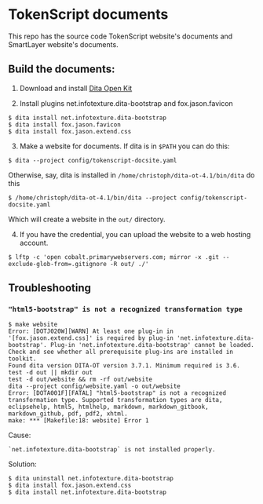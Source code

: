# TokenScript documents

This repo has the source code TokenScript website's documents and SmartLayer website's documents.

## Build the documents:

1. Download and install [Dita Open Kit](https://www.dita-ot.org)

2. Install plugins net.infotexture.dita-bootstrap and fox.jason.favicon

````
$ dita install net.infotexture.dita-bootstrap
$ dita install fox.jason.favicon
$ dita install fox.jason.extend.css
````

3. Make a website for documents. If dita is in `$PATH` you can do this:

````
$ dita --project config/tokenscript-docsite.yaml
````

Otherwise, say, dita is installed in `/home/christoph/dita-ot-4.1/bin/dita` do this
````
$ /home/christoph/dita-ot-4.1/bin/dita --project config/tokenscript-docsite.yaml
````

Which will create a website in the `out/` directory.

4. If you have the credential, you can upload the website to a web hosting account.

````
$ lftp -c 'open cobalt.primarywebservers.com; mirror -x .git --exclude-glob-from=.gitignore -R out/ ./'
````

## Troubleshooting

### `"html5-bootstrap" is not a recognized transformation type`

````
$ make website
Error: [DOTJ020W][WARN] At least one plug-in in '[fox.jason.extend.css]' is required by plug-in 'net.infotexture.dita-bootstrap'. Plug-in 'net.infotexture.dita-bootstrap' cannot be loaded. Check and see whether all prerequisite plug-ins are installed in toolkit.
Found dita version DITA-OT version 3.7.1. Minimum required is 3.6.
test -d out || mkdir out
test -d out/website && rm -rf out/website
dita --project config/website.yaml -o out/website
Error: [DOTA001F][FATAL] "html5-bootstrap" is not a recognized transformation type. Supported transformation types are dita, eclipsehelp, html5, htmlhelp, markdown, markdown_gitbook, markdown_github, pdf, pdf2, xhtml.
make: *** [Makefile:18: website] Error 1
````

Cause:

    `net.infotexture.dita-bootstrap` is not installed properly.

Solution:

````
$ dita uninstall net.infotexture.dita-bootstrap
$ dita install fox.jason.extend.css
$ dita install net.infotexture.dita-bootstrap
````
